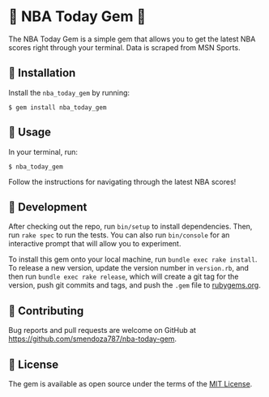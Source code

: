 # :basketball: NBA Today Gem :basketball:

The NBA Today Gem is a simple gem that allows you to get the latest NBA scores right through your terminal.
Data is scraped from MSN Sports.

## :basketball: Installation

Install the `nba_today_gem` by running:

```
$ gem install nba_today_gem
```

## :basketball: Usage

In your terminal, run:

```
$ nba_today_gem
```

Follow the instructions for navigating through the latest NBA scores!

## :basketball: Development

After checking out the repo, run `bin/setup` to install dependencies. Then, run `rake spec` to run the tests. You can also run `bin/console` for an interactive prompt that will allow you to experiment.

To install this gem onto your local machine, run `bundle exec rake install`. To release a new version, update the version number in `version.rb`, and then run `bundle exec rake release`, which will create a git tag for the version, push git commits and tags, and push the `.gem` file to [rubygems.org](https://rubygems.org).

## :basketball: Contributing

Bug reports and pull requests are welcome on GitHub at https://github.com/smendoza787/nba-today-gem.


## :basketball: License

The gem is available as open source under the terms of the [MIT License](http://opensource.org/licenses/MIT).
